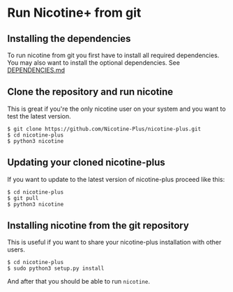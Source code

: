 # Run Nicotine+ from git

## Installing the dependencies
To run nicotine from git you first have to install all required dependencies. You may also want to install the optional dependencies.
See [DEPENDENCIES.md](doc/DEPENDENCIES.md)

## Clone the repository and run nicotine
This is great if you're the only nicotine user on your system and you want to test the latest version.
```
$ git clone https://github.com/Nicotine-Plus/nicotine-plus.git
$ cd nicotine-plus
$ python3 nicotine
```

## Updating your cloned nicotine-plus
If you want to update to the latest version of nicotine-plus proceed like this:
```
$ cd nicotine-plus
$ git pull
$ python3 nicotine
```

## Installing nicotine from the git repository
This is useful if you want to share your nicotine-plus installation with other users.
```
$ cd nicotine-plus
$ sudo python3 setup.py install
```

And after that you should be able to run `nicotine`.
